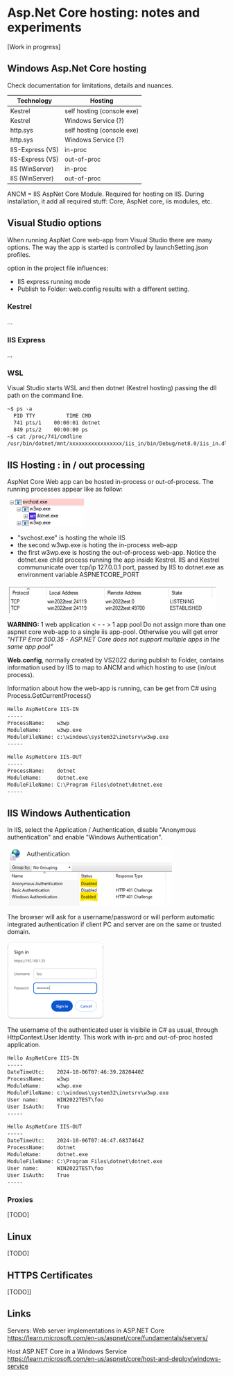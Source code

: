 # Asp.Net Core hosting: notes and experiments

[Work in progress]

## Windows Asp.Net Core hosting

Check documentation for limitations, details and nuances.

| Technology | Hosting | 
| -- | -- |
| Kestrel | self hosting (console exe) |   |
| Kestrel | Windows Service (?) |  |
| http.sys | self hosting (console exe) |
| http.sys | Windows Service (?) |
| IIS-Express (VS) | in-proc | |   |
| IIS-Express (VS) | out-of-proc |  uses Kestrel |   |
| IIS (WinServer) | in-proc | | requires ANCM |
| IIS (WinServer) | out-of-proc |  uses Kestrel | requires ANCM |

ANCM = IIS AspNet Core Module. Required for hosting on IIS. During installation, it add all required stuff: Core, AspNet core, iis modules, etc.


## Visual Studio options

When running AspNet Core web-app from Visual Studio there are many options. The way the app is started is controlled by launchSetting.json profiles.

<AspNetCoreHostingModel> option in the project file influences:
 - IIS express running mode
 - Publish to Folder: web.config results with a different setting.

### Kestrel

...

### IIS Express

...

### WSL

Visual Studio starts WSL and then dotnet (Kestrel hosting) passing the dll path on the command line.

```
~$ ps -a
  PID TTY          TIME CMD
  741 pts/1    00:00:01 dotnet
  849 pts/2    00:00:00 ps
~$ cat /proc/741/cmdline
/usr/bin/dotnet/mnt/xxxxxxxxxxxxxxxxx/iis_in/bin/Debug/net8.0/iis_in.dll
```



## IIS Hosting : in / out processing

AspNet Core Web app can be hosted in-process or out-of-process. The running processes appear like as follow:

![](_imgs/iis_in_out.png)

- "svchost.exe" is hosting the whole IIS
- the second w3wp.exe is hoting the in-process web-app
- the first w3wp.exe is hosting the out-of-process web-app. Notice the dotnet.exe child process running the app inside Kestrel. IIS and Kestrel commununicate over tcp/ip 127.0.0.1 port, passed by IIS to dotnet.exe as environment variable ASPNETCORE_PORT

![](_imgs/iis_kestrel_port.png)

**WARNING:** 1 web application < - - > 1 app pool
Do not assign more than one aspnet core web-app to a single iis app-pool. Otherwise you will get error *"HTTP Error 500.35 - ASP.NET Core does not support multiple apps in the same app pool"*

**Web.config**, normally created by VS2022 during publish to Folder, contains information used by IIS to map to ANCM and which hosting to use (in/out process).

Information about how the web-app is running, can be get from C# using Process.GetCurrentProcess()



```
Hello AspNetCore IIS-IN
-----
ProcessName:    w3wp
ModuleName:     w3wp.exe
ModuleFileName: c:\windows\system32\inetsrv\w3wp.exe
-----
```

```
Hello AspNetCore IIS-OUT
-----
ProcessName:    dotnet
ModuleName:     dotnet.exe
ModuleFileName: C:\Program Files\dotnet\dotnet.exe
-----
```

## IIS Windows Authentication

In IIS, select the Application / Authentication, disable "Anonymous authentication" and enable "Windows Authentication".

![](_imgs/iis_win_auth.png)

The browser will ask for a username/password or will perform automatic integrated authentication if client PC and server are on the same or trusted domain.

![](_imgs/iis_login.png)

The username of the authenticated user is visibile in C# as usual, through HttpContext.User.Identity. This work with in-prc and out-of-proc hosted application.

```
Hello AspNetCore IIS-IN
-----
DateTimeUtc:    2024-10-06T07:46:39.2820440Z
ProcessName:    w3wp
ModuleName:     w3wp.exe
ModuleFileName: c:\windows\system32\inetsrv\w3wp.exe
User name:      WIN2022TEST\foo
User IsAuth:    True
-----
```

```
Hello AspNetCore IIS-OUT
-----
DateTimeUtc:    2024-10-06T07:46:47.6837464Z
ProcessName:    dotnet
ModuleName:     dotnet.exe
ModuleFileName: C:\Program Files\dotnet\dotnet.exe
User name:      WIN2022TEST\foo
User IsAuth:    True
-----
```



### Proxies

[TODO]


## Linux

[TODO]



## HTTPS Certificates
 
[TODO]]



## Links

Servers: Web server implementations in ASP.NET Core   
https://learn.microsoft.com/en-us/aspnet/core/fundamentals/servers/

Host ASP.NET Core in a Windows Service  
https://learn.microsoft.com/en-us/aspnet/core/host-and-deploy/windows-service